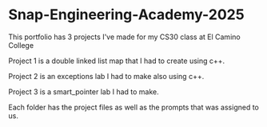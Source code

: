 # Snap-Engineering-Academy-2025
This portfolio has 3 projects I've made for my CS30 class at El Camino College 

Project 1 is a double linked list map that I had to create using c++. 

Project 2 is an exceptions lab I had to make also using c++.

Project 3 is a smart_pointer lab I had to make. 

Each folder has the project files as well as the prompts that was assigned to us. 
